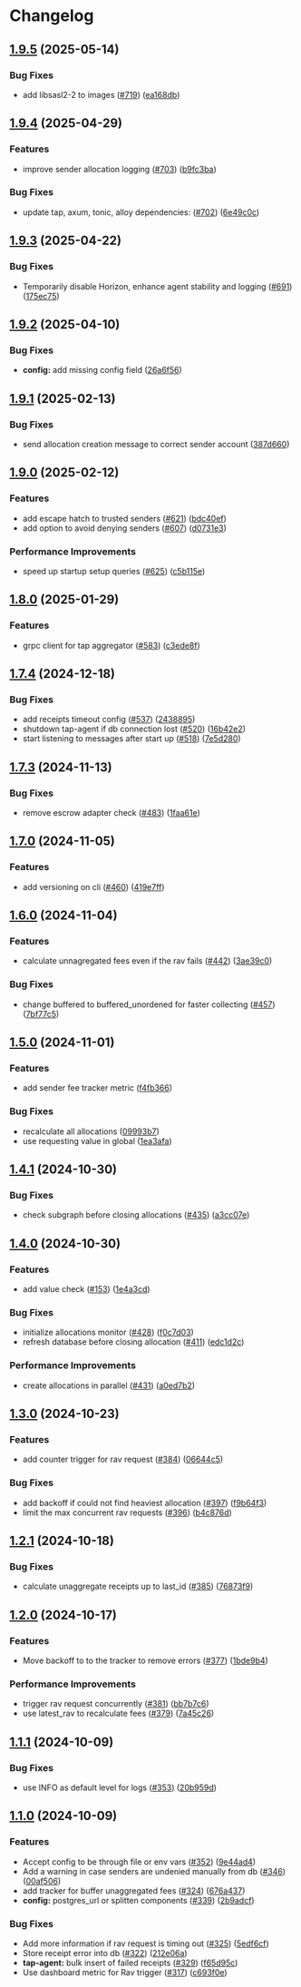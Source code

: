 # Changelog





## [1.9.5](https://github.com/graphprotocol/indexer-rs/compare/indexer-tap-agent-v1.9.4...indexer-tap-agent-v1.9.5) (2025-05-14)


### Bug Fixes

* add libsasl2-2 to images ([#719](https://github.com/graphprotocol/indexer-rs/issues/719)) ([ea168db](https://github.com/graphprotocol/indexer-rs/pull/720/commits/ea168dbe6845845fe0a6598ffcd57f872ef1bdb2))

## [1.9.4](https://github.com/graphprotocol/indexer-rs/compare/indexer-tap-agent-v1.9.3...indexer-tap-agent-v1.9.4) (2025-04-29)


### Features

* improve sender allocation logging ([#703](https://github.com/graphprotocol/indexer-rs/issues/703)) ([b9fc3ba](https://github.com/graphprotocol/indexer-rs/commit/b9fc3ba2335631654872d2b6b4341973ab1f617d))


### Bug Fixes

* update tap, axum, tonic, alloy dependencies: ([#702](https://github.com/graphprotocol/indexer-rs/issues/702)) ([6e49c0c](https://github.com/graphprotocol/indexer-rs/commit/6e49c0ceb61c0a972d36237cfc365dd7af72e9e3))

## [1.9.3](https://github.com/graphprotocol/indexer-rs/compare/indexer-tap-agent-v1.9.2...indexer-tap-agent-v1.9.3) (2025-04-22)


### Bug Fixes

* Temporarily disable Horizon, enhance agent stability and logging ([#691](https://github.com/graphprotocol/indexer-rs/issues/691)) ([175ec75](https://github.com/graphprotocol/indexer-rs/commit/175ec75e5d675eb382a8fa3ced670aa28cdcb577))

## [1.9.2](https://github.com/graphprotocol/indexer-rs/compare/indexer-tap-agent-v1.9.1...indexer-tap-agent-v1.9.2) (2025-04-10)


### Bug Fixes

* **config:** add missing config field ([26a6f56](https://github.com/graphprotocol/indexer-rs/commit/26a6f5680a6bfefb9ae82e3d08c2562179780a10))

## [1.9.1](https://github.com/graphprotocol/indexer-rs/compare/indexer-tap-agent-v1.9.0...indexer-tap-agent-v1.9.1) (2025-02-13)


### Bug Fixes

* send allocation creation message to correct sender account ([387d660](https://github.com/graphprotocol/indexer-rs/commit/387d660a7a9a4f2a669762408f872e36251a3855))

## [1.9.0](https://github.com/graphprotocol/indexer-rs/compare/indexer-tap-agent-v1.8.0...indexer-tap-agent-v1.9.0) (2025-02-12)


### Features

* add escape hatch to trusted senders ([#621](https://github.com/graphprotocol/indexer-rs/issues/621)) ([bdc40ef](https://github.com/graphprotocol/indexer-rs/commit/bdc40ef33ee0b9b063ca8eeaa5374ef6f4779626))
* add option to avoid denying senders ([#607](https://github.com/graphprotocol/indexer-rs/issues/607)) ([d0731e3](https://github.com/graphprotocol/indexer-rs/commit/d0731e3bf2e36f587e9318be9028897a0a35cda4))


### Performance Improvements

* speed up startup setup queries ([#625](https://github.com/graphprotocol/indexer-rs/issues/625)) ([c5b115e](https://github.com/graphprotocol/indexer-rs/commit/c5b115e997a71582dad7d75c4c954cece225fdaa))

## [1.8.0](https://github.com/graphprotocol/indexer-rs/compare/indexer-tap-agent-v1.7.4...indexer-tap-agent-v1.8.0) (2025-01-29)


### Features

* grpc client for tap aggregator ([#583](https://github.com/graphprotocol/indexer-rs/issues/583)) ([c3ede8f](https://github.com/graphprotocol/indexer-rs/commit/c3ede8f8bfe1820dd0bdc8876af083a8971d39ff))

## [1.7.4](https://github.com/graphprotocol/indexer-rs/compare/indexer-tap-agent-v1.7.3...indexer-tap-agent-v1.7.4) (2024-12-18)


### Bug Fixes

* add receipts timeout config ([#537](https://github.com/graphprotocol/indexer-rs/issues/537)) ([2438895](https://github.com/graphprotocol/indexer-rs/commit/243889570d2a2146816a23dab3bfe39e79e5e010))
* shutdown tap-agent if db connection lost ([#520](https://github.com/graphprotocol/indexer-rs/issues/520)) ([16b42e2](https://github.com/graphprotocol/indexer-rs/commit/16b42e2c41d9c0bbe5d6e187eea49c79cdeac8d9))
* start listening to messages after start up ([#518](https://github.com/graphprotocol/indexer-rs/issues/518)) ([7e5d280](https://github.com/graphprotocol/indexer-rs/commit/7e5d28085402fdd9110ab61e4fc4b6d767ab9fff))

## [1.7.3](https://github.com/graphprotocol/indexer-rs/compare/indexer-tap-agent-v1.7.2...indexer-tap-agent-v1.7.3) (2024-11-13)


### Bug Fixes

* remove escrow adapter check ([#483](https://github.com/graphprotocol/indexer-rs/issues/483)) ([1faa61e](https://github.com/graphprotocol/indexer-rs/commit/1faa61e3432cf94771f29ab0872572eeb8aabd06))

## [1.7.0](https://github.com/graphprotocol/indexer-rs/compare/indexer-tap-agent-v1.6.0...indexer-tap-agent-v1.7.0) (2024-11-05)


### Features

* add versioning on cli ([#460](https://github.com/graphprotocol/indexer-rs/issues/460)) ([419e7ff](https://github.com/graphprotocol/indexer-rs/commit/419e7ff513fd11294c8523f5dae102a5cbf77f94))

## [1.6.0](https://github.com/graphprotocol/indexer-rs/compare/indexer-tap-agent-v1.5.0...indexer-tap-agent-v1.6.0) (2024-11-04)


### Features

* calculate unnagregated fees even if the rav fails ([#442](https://github.com/graphprotocol/indexer-rs/issues/442)) ([3ae39c0](https://github.com/graphprotocol/indexer-rs/commit/3ae39c0b91d9798a2260736358ee3ef45d6944b9))


### Bug Fixes

* change buffered to buffered_unordened for faster collecting ([#457](https://github.com/graphprotocol/indexer-rs/issues/457)) ([7bf77c5](https://github.com/graphprotocol/indexer-rs/commit/7bf77c574ba9316d647aad5877f91db45b142c43))

## [1.5.0](https://github.com/graphprotocol/indexer-rs/compare/indexer-tap-agent-v1.4.1...indexer-tap-agent-v1.5.0) (2024-11-01)


### Features

* add sender fee tracker metric ([f4fb366](https://github.com/graphprotocol/indexer-rs/commit/f4fb36610a438a8c9e1ee73da44c369f247843d1))


### Bug Fixes

* recalculate all allocations ([09993b7](https://github.com/graphprotocol/indexer-rs/commit/09993b748ded427f485b6979a5ce342299d84dba))
* use requesting value in global ([1ea3afa](https://github.com/graphprotocol/indexer-rs/commit/1ea3afae44800d467d27c8474612580f1ca2bee0))

## [1.4.1](https://github.com/graphprotocol/indexer-rs/compare/indexer-tap-agent-v1.4.0...indexer-tap-agent-v1.4.1) (2024-10-30)


### Bug Fixes

* check subgraph before closing allocations ([#435](https://github.com/graphprotocol/indexer-rs/issues/435)) ([a3cc07e](https://github.com/graphprotocol/indexer-rs/commit/a3cc07e72d2e6a8440788c96ff005ea566eac751))

## [1.4.0](https://github.com/graphprotocol/indexer-rs/compare/indexer-tap-agent-v1.3.0...indexer-tap-agent-v1.4.0) (2024-10-30)


### Features

* add value check ([#153](https://github.com/graphprotocol/indexer-rs/issues/153)) ([1e4a3cd](https://github.com/graphprotocol/indexer-rs/commit/1e4a3cdd8c18b5356e64285b8082d8abde20d6de))


### Bug Fixes

* initialize allocations monitor ([#428](https://github.com/graphprotocol/indexer-rs/issues/428)) ([f0c7d03](https://github.com/graphprotocol/indexer-rs/commit/f0c7d0367abf8a833f1824264780df50ad6a3c52))
* refresh database before closing allocation ([#411](https://github.com/graphprotocol/indexer-rs/issues/411)) ([edc1d2c](https://github.com/graphprotocol/indexer-rs/commit/edc1d2c733ca7a9ac57656066cf3f701ac76df4f))


### Performance Improvements

* create allocations in parallel ([#431](https://github.com/graphprotocol/indexer-rs/issues/431)) ([a0ed7b2](https://github.com/graphprotocol/indexer-rs/commit/a0ed7b25355c4655805b686f369f379799f64718))

## [1.3.0](https://github.com/graphprotocol/indexer-rs/compare/indexer-tap-agent-v1.2.1...indexer-tap-agent-v1.3.0) (2024-10-23)


### Features

* add counter trigger for rav request ([#384](https://github.com/graphprotocol/indexer-rs/issues/384)) ([06644c5](https://github.com/graphprotocol/indexer-rs/commit/06644c5ad934db816725fb5e95bed9ab3c98d536))


### Bug Fixes

* add backoff if could not find heaviest allocation ([#397](https://github.com/graphprotocol/indexer-rs/issues/397)) ([f9b64f3](https://github.com/graphprotocol/indexer-rs/commit/f9b64f39f5d57fd520d83cf4ded1f20d29a349db))
* limit the max concurrent rav requests ([#396](https://github.com/graphprotocol/indexer-rs/issues/396)) ([b4c876d](https://github.com/graphprotocol/indexer-rs/commit/b4c876d42432119b70b7c445155444ea1a9e3ba0))

## [1.2.1](https://github.com/graphprotocol/indexer-rs/compare/indexer-tap-agent-v1.2.0...indexer-tap-agent-v1.2.1) (2024-10-18)


### Bug Fixes

* calculate unaggregate receipts up to last_id ([#385](https://github.com/graphprotocol/indexer-rs/issues/385)) ([76873f9](https://github.com/graphprotocol/indexer-rs/commit/76873f95f35fe636759f47763cec27ddc6f23f31))

## [1.2.0](https://github.com/graphprotocol/indexer-rs/compare/indexer-tap-agent-v1.1.1...indexer-tap-agent-v1.2.0) (2024-10-17)


### Features

* Move backoff to to the tracker to remove errors ([#377](https://github.com/graphprotocol/indexer-rs/issues/377)) ([1bde9b4](https://github.com/graphprotocol/indexer-rs/commit/1bde9b4e660ecd175bff427fac06e04f3985a8f8))


### Performance Improvements

* trigger rav request concurrently ([#381](https://github.com/graphprotocol/indexer-rs/issues/381)) ([bb7b7c6](https://github.com/graphprotocol/indexer-rs/commit/bb7b7c678cdc20bab805c3eacfd4aedf99a868b5))
* use latest_rav to recalculate fees ([#379](https://github.com/graphprotocol/indexer-rs/issues/379)) ([7a45c26](https://github.com/graphprotocol/indexer-rs/commit/7a45c260c4d4961171bb67db938d446cbe5d891c))

## [1.1.1](https://github.com/graphprotocol/indexer-rs/compare/indexer-tap-agent-v1.1.0...indexer-tap-agent-v1.1.1) (2024-10-09)


### Bug Fixes

* use INFO as default level for logs ([#353](https://github.com/graphprotocol/indexer-rs/issues/353)) ([20b959d](https://github.com/graphprotocol/indexer-rs/commit/20b959d4d2095a0d9b545b8c25be7259ac387f12))

## [1.1.0](https://github.com/graphprotocol/indexer-rs/compare/indexer-tap-agent-v1.0.0...indexer-tap-agent-v1.1.0) (2024-10-09)


### Features

* Accept config to be through file or env vars ([#352](https://github.com/graphprotocol/indexer-rs/issues/352)) ([9e44ad4](https://github.com/graphprotocol/indexer-rs/commit/9e44ad4fd04477e07dba4776f4a2de8a338f0f61))
* Add a warning in case senders are undenied manually from db ([#346](https://github.com/graphprotocol/indexer-rs/issues/346)) ([00af506](https://github.com/graphprotocol/indexer-rs/commit/00af5068486c23d0aa4eddc59a18da0335955e8c))
* add tracker for buffer unaggregated fees ([#324](https://github.com/graphprotocol/indexer-rs/issues/324)) ([676a437](https://github.com/graphprotocol/indexer-rs/commit/676a4374e2f27b3a0225c6316360c4366776fdae))
* **config:** postgres_url or splitten components ([#339](https://github.com/graphprotocol/indexer-rs/issues/339)) ([2b9adcf](https://github.com/graphprotocol/indexer-rs/commit/2b9adcfa2cc3f4bc9024fb3604d0c85104a080d4))


### Bug Fixes

* Add more information if rav request is timing out ([#325](https://github.com/graphprotocol/indexer-rs/issues/325)) ([5edf6cf](https://github.com/graphprotocol/indexer-rs/commit/5edf6cfa31900fd3b99ff9a7e586501d7a6a281c))
* Store receipt error into db ([#322](https://github.com/graphprotocol/indexer-rs/issues/322)) ([212e06a](https://github.com/graphprotocol/indexer-rs/commit/212e06a606691dd47635d2b6643b706dd1f958e7))
* **tap-agent:** bulk insert of failed receipts ([#329](https://github.com/graphprotocol/indexer-rs/issues/329)) ([f65d95c](https://github.com/graphprotocol/indexer-rs/commit/f65d95c3122a87d6a06837efe5f46a53ab8f731f))
* Use dashboard metric for Rav trigger ([#317](https://github.com/graphprotocol/indexer-rs/issues/317)) ([c693f0e](https://github.com/graphprotocol/indexer-rs/commit/c693f0ebe36a0f5dce8f46fd974eef1a5924c3c6))
